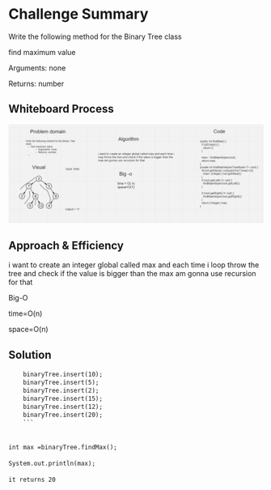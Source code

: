 # Challenge Summary

Write the following method for the Binary Tree class

find maximum value

Arguments: none

Returns: number


## Whiteboard Process

![](findmax.PNG)

## Approach & Efficiency

i want to create an integer global called max and each time i loop throw the tree and check if the value is bigger than the max am gonna use recursion for that

Big-O

time=O(n)

space=O(n)

## Solution
``` TreeStrucutre<Integer> binaryTree= new TreeStrucutre<>();
    binaryTree.insert(10);
    binaryTree.insert(5);
    binaryTree.insert(2);
    binaryTree.insert(15);
    binaryTree.insert(12);
    binaryTree.insert(20);
    ```


int max =binaryTree.findMax();

System.out.println(max);

it returns 20
